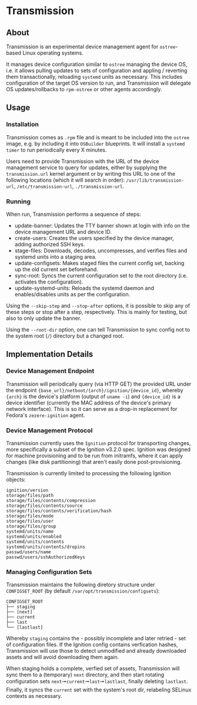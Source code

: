 # Transmission
## About
Transmission is an experimental device management agent for `ostree`-based Linux operating systems.

It manages device configuration similar to `ostree` managing the device OS, i.e. it allows pulling updates to sets of configuration and appling / reverting them transactionally, reloading `systemd` units as necessary. This includes configuration of the target OS version to run, and Transmission will delegate OS updates/rollbacks to `rpm-ostree` or other agents accordingly.

## Usage
### Installation
Transmission comes as `.rpm` file and is meant to be included into the `ostree` image, e.g. by including it into `OSBuilder` blueprints. It will install a `systemd timer` to run periodically every X minutes.

Users need to provide Transmission with the URL of the device management service to query for updates, either by supplying the `transmission.url` kernel argument or by writing this URL to one of the following locations (which it will search in order): `/usr/lib/transmission-url`, `/etc/transmission-url`, `./transmission-url`.

### Running
When run, Transmission performs a sequence of steps:

* update-banner: Updates the TTY banner shown at login with info on the device management URL and device ID.
* create-users: Creates the users specified by the device manager, adding authorized SSH keys.
* stage-files: Downloads, decodes, uncompresses, and verifies files and systemd units into a staging area.
* update-configsets: Makes staged files the current config set, backing up the old current set beforehand.
* sync-root: Syncs the current configuration set to the root directory (i.e. activates the configuration).
* update-systemd-units: Reloads the systemd daemon and enables/disables units as per the configuration.

Using the `--skip-step` and `--stop-after` options, it is possible to skip any of these steps or stop after a step, respectively. This is mainly for testing, but also to only update the banner.

Using the `--root-dir` option, one can tell Transmission to sync config not to the system root (`/`) directory but a changed root.

## Implementation Details
### Device Management Endpoint
Transmission will periodically query (via HTTP GET) the provided URL under the endpoint `{base_url}/netboot/{arch}/ignition/{device_id}`, whereby `{arch}` is the device's platform (output of `uname -i`) and `{device_id}` is a device identifier (currently the MAC address of the device's primary network interface). This is so it can serve as a drop-in replacement for Fedora's `zezere-ignition` agent.

### Device Management Protocol
Transmission currently uses the `Ignition` protocol for transporting changes, more specifically a subset of the Ignition v3.2.0 spec. Ignition was designed for machine provisioning and to be run from initramfs, where it can apply changes (like disk partitioning) that aren't easily done post-provisioning.

Transmission is currently limited to processing the following Ignition objects:
```
ignition/version
storage/files/path
storage/files/contents/compression
storage/files/contents/source
storage/files/contents/verification/hash
storage/files/mode
storage/files/user
storage/files/group
systemd/units/name
systemd/units/enabled
systemd/units/contents
systemd/units/contents/dropins
passwd/users/name
passwd/users/sshAuthorizedKeys
```

### Managing Configuration Sets
Transmission maintains the following diretory structure under `CONFIGSET_ROOT` (by default `/var/opt/transmission/configsets`):
```
CONFIGSET_ROOT
├── staging
├── [next]
├── current
├── last
└── [lastlast]
```
Whereby `staging` contains the - possibly incomplete and later retried - set of configuration files. If the Ignition config contains verfication hashes, Transmission will use those to detect unmodified and already downloaded assets and will avoid downloading them again.

When staging holds a complete, verfied set of assets, Transmission will sync them to a (temporary) `next` directory, and then start rotating configuration sets `next`🠖`current`🠖`last`🠖`lastlast`, finally deleting `lastlast`. Finally, it syncs the `current` set with the system's root dir, relabeling SELinux contexts as necessary.